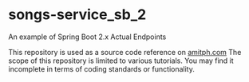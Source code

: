 # songs-service_sb_2
An example of Spring Boot 2.x Actual Endpoints

This repository is used as a source code reference on [amitph.com](http://www.amitph.com/)
The scope of this repository is limited to various tutorials. You may find it incomplete in terms of coding standards or functionality. 